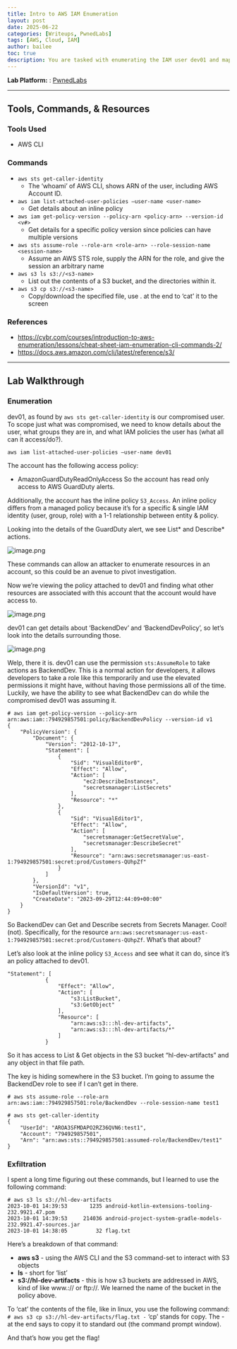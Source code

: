 ```yaml
---
title: Intro to AWS IAM Enumeration
layout: post
date: 2025-06-22
categories: [Writeups, PwnedLabs]
tags: [AWS, Cloud, IAM]
author: bailee
toc: true
description: You are tasked with enumerating the IAM user dev01 and mapping out any potentially compromised resources. Enumerate IAM roles, policies, and permissions.
---
```


**Lab Platform:** 
: [PwnedLabs](https://pwnedlabs.io/labs/intro-to-aws-iam-enumeration)

---

## Tools, Commands, & Resources 

### Tools Used
- AWS CLI

### Commands

- `aws sts get-caller-identity`
    - The ‘whoami’ of AWS CLI, shows ARN of the user, including AWS Account ID.
- `aws iam list-attached-user-policies –user-name <user-name>`
    - Get details about an inline policy
- `aws iam get-policy-version --policy-arn <policy-arn> --version-id <v#>`
    - Get details for a specific policy version since policies can have multiple versions
- `aws sts assume-role --role-arn <role-arn> --role-session-name <session-name>`
    - Assume an AWS STS role, supply the ARN for the role, and give the session an arbitrary name
- `aws s3 ls s3://<s3-name>`
    - List out the contents of a S3 bucket, and the directories within it.
- `aws s3 cp s3://<s3-name>`
    - Copy/download the specified file, use . at the end to ‘cat’ it to the screen

### References

- <https://cybr.com/courses/introduction-to-aws-enumeration/lessons/cheat-sheet-iam-enumeration-cli-commands-2/>
- <https://docs.aws.amazon.com/cli/latest/reference/s3/>

---

## Lab Walkthrough

### Enumeration

dev01, as found by `aws sts get-caller-identity` is our compromised user. To scope just what was compromised, we need to know details about the user, what groups they are in, and what IAM policies the user has (what all can it access/do?).

`aws iam list-attached-user-policies –user-name dev01`

The account has the following access policy:
- AmazonGuardDutyReadOnlyAccess
So the account has read only access to AWS GuardDuty alerts.

Additionally, the account has the inline policy `S3_Access`.
An inline policy differs from a managed policy because it’s for a specific & single IAM identity (user, group, role) with a 1-1 relationship between entity & policy.

Looking into the details of the GuardDuty alert, we see List* and Describe* actions.

![image.png](assets/img/introIAMEnumeration/image.png)

These commands can allow an attacker to enumerate resources in an account, so this could be an avenue to pivot investigation.

Now we’re viewing the policy attached to dev01 and finding what other resources are associated with this account that the account would have access to.

![image.png](assets/img/introIAMEnumeration/image1.png)

dev01 can get details about ‘BackendDev’ and ‘BackendDevPolicy’, so let’s look into the details surrounding those.

![image.png](assets/img/introIAMEnumeration/image2.png)

Welp, there it is. dev01 can use the permission `sts:AssumeRole` to take actions as BackendDev. This is a normal action for developers, it allows developers to take a role like this temporarily and use the elevated permissions it might have, without having those permissions all of the time. Luckily, we have the ability to see what BackendDev can do while the compromised dev01 was assuming it.

```plaintext
# aws iam get-policy-version --policy-arn arn:aws:iam::794929857501:policy/BackendDevPolicy --version-id v1
{
    "PolicyVersion": {
        "Document": {
            "Version": "2012-10-17",
            "Statement": [
                {
                    "Sid": "VisualEditor0",
                    "Effect": "Allow",
                    "Action": [
                        "ec2:DescribeInstances",
                        "secretsmanager:ListSecrets"
                    ],
                    "Resource": "*"
                },
                {
                    "Sid": "VisualEditor1",
                    "Effect": "Allow",
                    "Action": [
                        "secretsmanager:GetSecretValue",
                        "secretsmanager:DescribeSecret"
                    ],
                    "Resource": "arn:aws:secretsmanager:us-east-1:794929857501:secret:prod/Customers-QUhpZf"
                }
            ]
        },
        "VersionId": "v1",
        "IsDefaultVersion": true,
        "CreateDate": "2023-09-29T12:44:09+00:00"
    }
}
```

So BackendDev can Get and Describe secrets from Secrets Manager. Cool! (not). Specifically, for the resource `arn:aws:secretsmanager:us-east-1:794929857501:secret:prod/Customers-QUhpZf`. What’s that about?

Let’s also look at the inline policy `S3_Access` and see what it can do, since it’s an policy attached to dev01.

```plaintext
"Statement": [
            {
                "Effect": "Allow",
                "Action": [
                    "s3:ListBucket",
                    "s3:GetObject"
                ],
                "Resource": [
                    "arn:aws:s3:::hl-dev-artifacts",
                    "arn:aws:s3:::hl-dev-artifacts/*"
                ]
            }
```

So it has access to List & Get objects in the S3 bucket “hl-dev-artifacts” and any object in that file path.

The key is hiding somewhere in the S3 bucket. I’m going to assume the BackendDev role to see if I can’t get in there.

```plaintext
# aws sts assume-role --role-arn arn:aws:iam::794929857501:role/BackendDev --role-session-name test1
```

```plaintext
# aws sts get-caller-identity
{
    "UserId": "AROA3SFMDAPO2RZ36QVN6:test1",
    "Account": "794929857501",
    "Arn": "arn:aws:sts::794929857501:assumed-role/BackendDev/test1"
}
```
### Exfiltration

I spent a long time figuring out these commands, but I learned to use the following command:

```plaintext
# aws s3 ls s3://hl-dev-artifacts
2023-10-01 14:39:53       1235 android-kotlin-extensions-tooling-232.9921.47.pom
2023-10-01 14:39:53     214036 android-project-system-gradle-models-232.9921.47-sources.jar
2023-10-01 14:38:05         32 flag.txt
```

Here’s a breakdown of that command:
- **aws s3** - using the AWS CLI and the S3 command-set to interact with S3 objects
- **ls** - short for ‘list’
- **s3://hl-dev-artifacts** - this is how s3 buckets are addressed in AWS, kind of like www.:// or ftp://. We learned the name of the bucket in the policy above.

To ‘cat’ the contents of the file, like in linux, you use the following command:
`# aws s3 cp s3://hl-dev-artifacts/flag.txt -`
‘cp’ stands for copy. The - at the end says to copy it to standard out (the command prompt window).

And that’s how you get the flag!